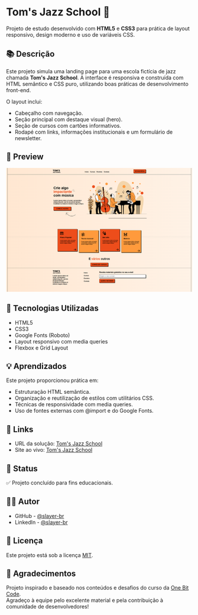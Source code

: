 # Tom's Jazz School 🎷

Projeto de estudo desenvolvido com **HTML5** e **CSS3** para prática de layout responsivo, design moderno e uso de variáveis CSS.

## 📚 Descrição

Este projeto simula uma landing page para uma escola fictícia de jazz chamada **Tom's Jazz School**. A interface é responsiva e construída com HTML semântico e CSS puro, utilizando boas práticas de desenvolvimento front-end.

O layout inclui:

- Cabeçalho com navegação.
- Seção principal com destaque visual (hero).
- Seção de cursos com cartões informativos.
- Rodapé com links, informações institucionais e um formulário de newsletter.

## 📸 Preview

![Preview do projeto](assets/img/ScreenShot.png)

## 🚀 Tecnologias Utilizadas

- HTML5
- CSS3
- Google Fonts (Roboto)
- Layout responsivo com media queries
- Flexbox e Grid Layout

## 💡 Aprendizados

Este projeto proporcionou prática em:

- Estruturação HTML semântica.
- Organização e reutilização de estilos com utilitários CSS.
- Técnicas de responsividade com media queries.
- Uso de fontes externas com @import e <link> do Google Fonts.

## 🔗 Links

- URL da solução:  <a href="https://github.com/slayer-br/TomJazzSchool" target="_blank" rel="noopener noreferrer">Tom's Jazz School</a> 
- Site ao vivo: <a href="https://slayer-br.github.io/TomJazzSchool" target="_blank" rel="noopener noreferrer">Tom's Jazz School</a>

## 📌 Status
✅ Projeto concluído para fins educacionais.

## 👨‍💻 Autor
- GitHub - <a href="https://github.com/slayer-br" target="_blank" rel="noopener noreferrer">@slayer-br</a>
- LinkedIn - <a href="https://www.linkedin.com/in/carlos-alberto-da-silva-93758b270/" target="_blank" rel="noopener noreferrer">@slayer-br</a>

## 📄 Licença
Este projeto está sob a licença [MIT](LICENSE).

## 🙏 Agradecimentos

Projeto inspirado e baseado nos conteúdos e desafios do curso da <a href="https://onebitcode.com/" target="_blank" rel="noopener noreferrer">One Bit Code</a>.  
Agradeço à equipe pelo excelente material e pela contribuição à comunidade de desenvolvedores!